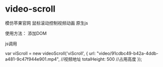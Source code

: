 # video-scroll

模仿苹果官网 鼠标滚动控制视频动画
原生js

使用方法：
添加DOM
<div id="viScroll"></div>

js调用

var viScroll = new videoScroll('viScroll', {
	url: "video/91cdbc49-b42a-4ddb-a481-9c47f944e901.mp4", //视频地址
	totalHeight: 500 //占用高度
});

